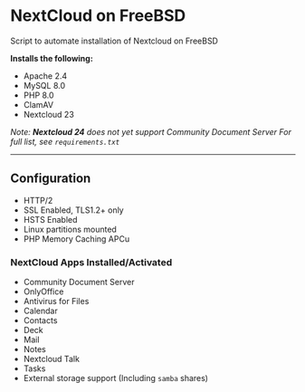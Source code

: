 # NextCloud on FreeBSD
Script to automate installation of Nextcloud on FreeBSD

**Installs the following:**

* Apache 2.4
* MySQL 8.0
* PHP 8.0
* ClamAV
* Nextcloud 23

*Note: **Nextcloud 24** does not yet support Community Document Server*
*For full list, see `requirements.txt`*

------------

## Configuration

* HTTP/2
* SSL Enabled, TLS1.2+ only
* HSTS Enabled
* Linux partitions mounted
* PHP Memory Caching APCu

### NextCloud Apps Installed/Activated

* Community Document Server
* OnlyOffice
* Antivirus for Files
* Calendar
* Contacts
* Deck
* Mail
* Notes
* Nextcloud Talk
* Tasks
* External storage support (Including `samba` shares)
